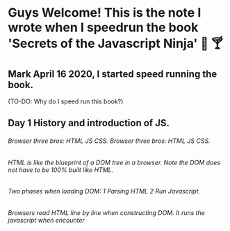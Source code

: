 # Guys Welcome! This is the note I wrote when I speedrun the book 'Secrets of the Javascript Ninja' 🎉 🍸
## Mark April 16 2020, I started speed running the book.

(TO-DO: Why do I speed run this book?)  
## Day 1 History and introduction of JS.
######   Browser three bros: HTML JS CSS.  Browser three bros: HTML JS CSS.  
######   HTML is like the blueprint of a DOM tree in a browser. Note the DOM does not have to be 100% built like HTML.  
######   Two phases when loading DOM: 1 Parsing HTML 2 Run Javascript. 
######   Browsers read HTML line by line when constructing DOM. It runs the javascript when encounter <script> tag.
######   Javascript has access to 'window', which represents the website that the js runs in. 'Document' is an element of 'window'.  
######   Event queue is a nice feature. The queue is operated in browser not js. I think it's a FIFO queue.  
######   Not only JS can register events in the event queue. But also the browser (incoming network traffic) and the user(click) register events.  
  
## Day 2 Function introduction
######   Function context. There is always one "window" context. "this" keyword inside a function refers to its context.
######   Ways of defining functions. function declaration. arrow function. function as a method. "new" keyword. 
######   "arguments" and "this" are implicitly passed to function as arguments.
######   "arguments" contains all the arguments passed into a function.
######   "arguments" is not an array. 
######   The values in "arguments" entries are shadow-copy of real arguments, so changing one will reflect on others.
######   Use of "new" + function as object initializer. Use "this" to refer to the calling object.
######   Function context depends on function invocation.
######   Arrow functions use the context when it's created, if not explicitly changed.
######   TBH try don't use this, it's chaotic.
  
Took a 3 days break for final exams :>  I thought I could finish this book in a week. But here I am, done 50% after a week with exams and stuff. I need to finish this book in time to work on my other ideas.


## Day 3 Closure and scope. ---- execution context, lexical env and (let, var, const)
######   First of all, there is an execution context. It's like a stack of executing functions ordered by scope. The one at the bottom is always the 'window', the js boss. The more up it goes, the less scope it gets. 
######   Functions, blocks (ex. for loop) can all be put into the execution context.
######   A Lexical environment is a place (like a stack) to store the information of objects inside each closure in order to track them. It's used when determining the scope of any object.
######   Program go search for an object identifier in the lexical env start from the top, if not found, it goes to the closest outer lexical env. And it kept going until it searched the 'window' env and had no results. 
######   Unlike private or public in java. Identifier declared by var is assigned to the closest function lexical env, it skips block (ex. for loop). 
######   Let assign an identifier to the closest lexical env no matter block or function. 
######   Const's scope is the same as Let but, the identifier could not be completely reassigned.
######   JS scans the declared function identifiers excluding arrow functions at the first time it reads the js file. That's why we could use the function that has yet to be declared. 

## Day 4 Generators and promises.    Promise Promise.all Promise.any catch 
######   Generators are a function that could be suspended and resumed. Do *function func_name(){} when you declare it. 
######   Promises are syntax sugar built based on generators. 
######   ES6 introduces async function(){ await another_func_name() }. It's like multiprocessing. Though js is a single thread language.
######   Good syntax sugar Promise Promise.all Promise.any catch. Remember them and you will use them. 

## Day 4 prototyping and fake object oriented programming in javascript. 
######   Prototype is like a parent blueprint.  
######   Prototypes come with any objects(functions). It's auto-attached to the object when it's created. 
######   By initializing obj with a new keyword. By var objBanana = new PenCup(); you initialize objBanana with everything from PenCup's prototype. 
######   By var objBanana = new PenCup(); objBanana.prototype and PenCup.prototype refer to the same prototype in memory. 
######   You can change the prototype by just assigning it like objBanana.prototype = anotherPrototype. But it's stupid to do it.
######   I won't mention some practical pitfalls when using prototypes. Let's use them less, it's safer this way.
######   Coming with ES6, class, inheritance are coming to js. They are all built with prototyping. We just lost another excuse to use a prototype! (I don't like prototyping, it's humanly-designed-complicated) 



